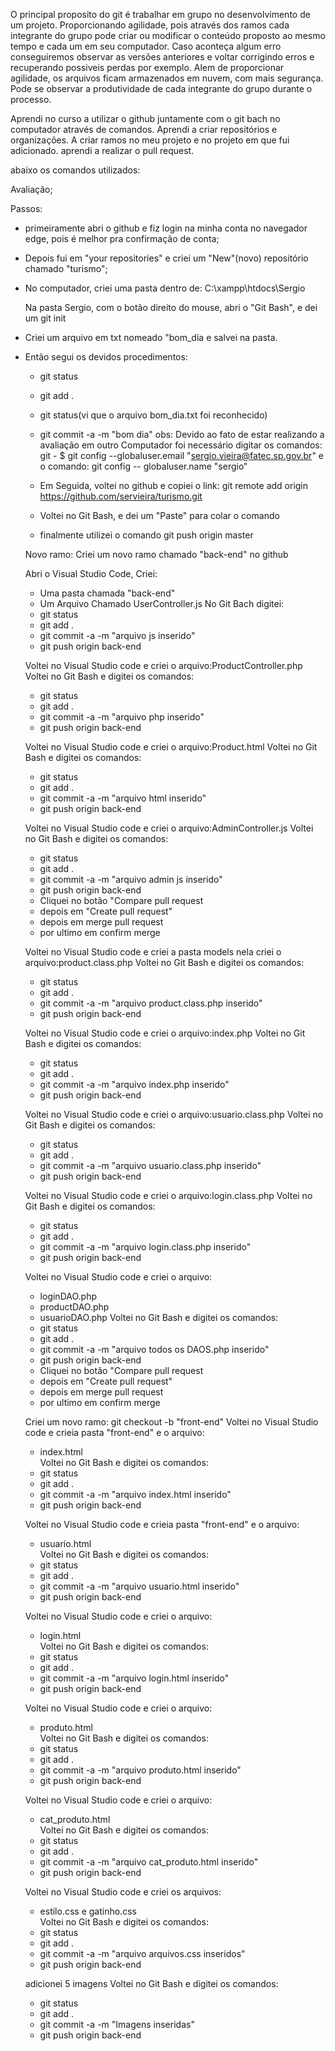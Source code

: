 O principal proposito do git é trabalhar em grupo no desenvolvimento de um projeto. Proporcionando agilidade, pois através dos ramos 
cada integrante do grupo pode criar ou modificar o conteúdo proposto ao mesmo tempo e cada um em seu computador.
Caso aconteça algum erro conseguiremos observar as versões anteriores e voltar corrigindo erros e recuperando possiveis perdas por exemplo.
Alem de proporcionar agilidade, os arquivos ficam armazenados em nuvem, com mais segurança.
Pode se observar a produtividade de cada integrante do grupo durante o processo.

Aprendi no curso a utilizar o github juntamente com o git bach no computador através de comandos.
Aprendi a criar repositórios e organizações. A criar ramos no meu projeto e no projeto em que fui adicionado.
aprendi a realizar o pull request.

abaixo os comandos utilizados: 

Avaliação;

Passos:
 - primeiramente abri o github e fiz login na minha conta 
   no navegador edge, pois é melhor pra confirmação de conta;


 - Depois fui em "your repositories" e criei um "New"(novo) 
   repositório chamado "turismo";


 - No computador, criei uma pasta dentro de:
	C:\xampp\htdocs\Sergio 
	
	Na pasta Sergio, com o botão direito do mouse, 
	abri o "Git Bash", e dei um git init


 - Criei um arquivo em txt nomeado "bom_dia e salvei na pasta.


 - Então segui os devidos procedimentos:
	- git status
	- git add .
	- git status(vi que o arquivo bom_dia.txt foi reconhecido)
	- git commit -a -m "bom dia"
	  obs: Devido ao fato de estar realizando a avaliação em outro Computador
	      foi necessário digitar os comandos: git 
	      - $ git config --globaluser.email "sergio.vieira@fatec.sp.gov.br"
		e o comando: git config -- globaluser.name "sergio"
	
	- Em Seguida, voltei no github e copiei o link:
	  git remote add origin https://github.com/servieira/turismo.git
	
	- Voltei no Git Bash, e dei um "Paste" para colar o comando
	- finalmente utilizei o comando git push origin master
	
	Novo ramo:
	Criei um novo ramo chamado "back-end"
	no github
	
	Abri o Visual Studio Code, Criei:
	- Uma pasta chamada "back-end"
	- Um Arquivo Chamado UserController.js
	No Git Bach digitei: 
	- git status
	- git add .
	- git commit -a -m "arquivo js inserido"
	- git push origin back-end

	Voltei no Visual Studio code e criei o arquivo:ProductController.php
	Voltei no Git Bash e digitei os comandos:
	- git status
	- git add .
	- git commit -a -m "arquivo php inserido"
	- git push origin back-end

	Voltei no Visual Studio code e criei o arquivo:Product.html
	Voltei no Git Bash e digitei os comandos:
	- git status
	- git add .
	- git commit -a -m "arquivo html inserido"
	- git push origin back-end

	Voltei no Visual Studio code e criei o arquivo:AdminController.js
	Voltei no Git Bash e digitei os comandos:
	- git status
	- git add .
	- git commit -a -m "arquivo admin js inserido"
	- git push origin back-end
	- Cliquei no botão "Compare pull request
	- depois em "Create pull request"
	- depois em merge pull request
	- por ultimo em confirm merge

	Voltei no Visual Studio code e criei a pasta models
	nela criei o arquivo:product.class.php
	Voltei no Git Bash e digitei os comandos:
	- git status
	- git add .
	- git commit -a -m "arquivo product.class.php inserido"
	- git push origin back-end
	
	
	
	Voltei no Visual Studio code e criei o arquivo:index.php
	Voltei no Git Bash e digitei os comandos:
	- git status
	- git add .
	- git commit -a -m "arquivo index.php inserido"
	- git push origin back-end
	
	Voltei no Visual Studio code e criei o arquivo:usuario.class.php
	Voltei no Git Bash e digitei os comandos:
	- git status
	- git add .
	- git commit -a -m "arquivo usuario.class.php inserido"
	- git push origin back-end

	Voltei no Visual Studio code e criei o arquivo:login.class.php
	Voltei no Git Bash e digitei os comandos:
	- git status
	- git add .
	- git commit -a -m "arquivo login.class.php inserido"
	- git push origin back-end

	Voltei no Visual Studio code e criei o arquivo:
	- loginDAO.php
	- productDAO.php
	- usuarioDAO.php
	Voltei no Git Bash e digitei os comandos:
	- git status
	- git add .
	- git commit -a -m "arquivo todos os DAOS.php inserido"
	- git push origin back-end
	- Cliquei no botão "Compare pull request
	- depois em "Create pull request"
	- depois em merge pull request
	- por ultimo em confirm merge


	Criei um novo ramo: git checkout -b "front-end"
	Voltei no Visual Studio code e crieia pasta "front-end" e o arquivo:
	- index.html	
	Voltei no Git Bash e digitei os comandos:
	- git status
	- git add .
	- git commit -a -m "arquivo index.html inserido"
	- git push origin back-end
	
	
	Voltei no Visual Studio code e crieia pasta "front-end" e o arquivo:
	- usuario.html	
	Voltei no Git Bash e digitei os comandos:
	- git status
	- git add .
	- git commit -a -m "arquivo usuario.html inserido"
	- git push origin back-end

	Voltei no Visual Studio code e criei o arquivo:
	- login.html	
	Voltei no Git Bash e digitei os comandos:
	- git status
	- git add .
	- git commit -a -m "arquivo login.html inserido"
	- git push origin back-end

	Voltei no Visual Studio code e criei o arquivo:
	- produto.html	
	Voltei no Git Bash e digitei os comandos:
	- git status
	- git add .
	- git commit -a -m "arquivo produto.html inserido"
	- git push origin back-end

	Voltei no Visual Studio code e criei o arquivo:
	- cat_produto.html	
	Voltei no Git Bash e digitei os comandos:
	- git status
	- git add .
	- git commit -a -m "arquivo cat_produto.html inserido"
	- git push origin back-end
	
	Voltei no Visual Studio code e criei os arquivos:
	- estilo.css e gatinho.css	
	Voltei no Git Bash e digitei os comandos:
	- git status
	- git add .
	- git commit -a -m "arquivo arquivos.css inseridos"
	- git push origin back-end
	
	adicionei 5 imagens
	Voltei no Git Bash e digitei os comandos:
	- git status
	- git add .
	- git commit -a -m "Imagens inseridas"
	- git push origin back-end
